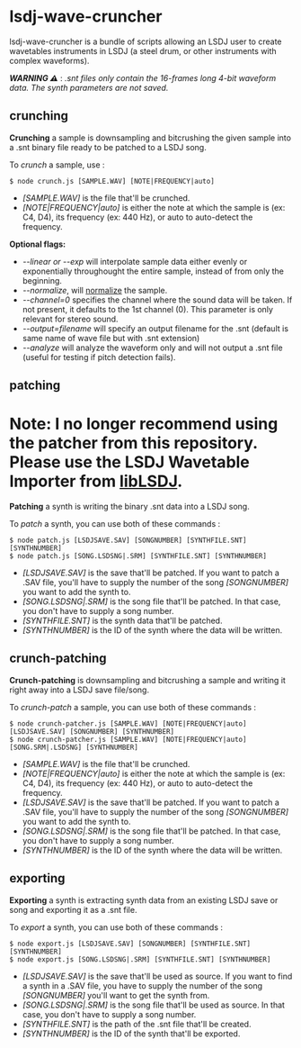 # lsdj-wave-cruncher

lsdj-wave-cruncher is a bundle of scripts allowing an LSDJ user to create wavetables instruments in LSDJ (a steel drum, or other instruments with complex waveforms).

***WARNING ⚠️*** : *.snt files only contain the 16-frames long 4-bit waveform data. The synth parameters are not saved.*

## crunching

**Crunching** a sample is downsampling and bitcrushing the given sample into a .snt binary file ready to be patched to a LSDJ song.

To *crunch* a sample, use :
```
$ node crunch.js [SAMPLE.WAV] [NOTE|FREQUENCY|auto]
```
* *[SAMPLE.WAV]* is the file that'll be crunched.
* *[NOTE|FREQUENCY|auto]* is either the note at which the sample is (ex: C4, D4), its frequency (ex: 440 Hz), or auto to auto-detect the frequency.

**Optional flags:**
* *--linear or --exp* will interpolate sample data either evenly or exponentially throughought the entire sample, instead of from only the beginning.
* *--normalize*, will [normalize](https://en.wikipedia.org/wiki/Audio_normalization) the sample.
* *--channel=0* specifies the channel where the sound data will be taken. If not present, it defaults to the 1st channel (0). This parameter is only relevant for stereo sound.
* *--output=filename* will specify an output filename for the .snt (default is same name of wave file but with .snt extension)
* *--analyze* will analyze the waveform only and will not output a .snt file (useful for testing if pitch detection fails).

## patching

<h1>Note: I no longer recommend using the patcher from this repository. Please use the LSDJ Wavetable Importer from <a href="https://github.com/stijnfrishert/liblsdj/releases">libLSDJ</a>. </h1>

**Patching** a synth is writing the binary .snt data into a LSDJ song.

To *patch* a synth, you can use both of these commands :
```
$ node patch.js [LSDJSAVE.SAV] [SONGNUMBER] [SYNTHFILE.SNT] [SYNTHNUMBER]
$ node patch.js [SONG.LSDSNG|.SRM] [SYNTHFILE.SNT] [SYNTHNUMBER]
```

* *[LSDJSAVE.SAV]* is the save that'll be patched. If you want to patch a .SAV file, you'll have to supply the number of the song *[SONGNUMBER]* you want to add the synth to.
* *[SONG.LSDSNG|.SRM]* is the song file that'll be patched. In that case, you don't have to supply a song number.
* *[SYNTHFILE.SNT]* is the synth data that'll be patched.
* *[SYNTHNUMBER]* is the ID of the synth where the data will be written.

## crunch-patching

**Crunch-patching** is downsampling and bitcrushing a sample and writing it right away into a LSDJ save file/song.

To *crunch-patch* a sample, you can use both of these commands :
```
$ node crunch-patcher.js [SAMPLE.WAV] [NOTE|FREQUENCY|auto] [LSDJSAVE.SAV] [SONGNUMBER] [SYNTHNUMBER]
$ node crunch-patcher.js [SAMPLE.WAV] [NOTE|FREQUENCY|auto] [SONG.SRM|.LSDSNG] [SYNTHNUMBER]
```

* *[SAMPLE.WAV]* is the file that'll be crunched.
* *[NOTE|FREQUENCY|auto]* is either the note at which the sample is (ex: C4, D4), its frequency (ex: 440 Hz), or auto to auto-detect the frequency.
* *[LSDJSAVE.SAV]* is the save that'll be patched. If you want to patch a .SAV file, you'll have to supply the number of the song *[SONGNUMBER]* you want to add the synth to.
* *[SONG.LSDSNG|.SRM]* is the song file that'll be patched. In that case, you don't have to supply a song number.
* *[SYNTHNUMBER]* is the ID of the synth where the data will be written.


## exporting

**Exporting** a synth is extracting synth data from an existing LSDJ save or song and exporting it as a .snt file.

To *export* a synth, you can use both of these commands :
```
$ node export.js [LSDJSAVE.SAV] [SONGNUMBER] [SYNTHFILE.SNT] [SYNTHNUMBER]
$ node export.js [SONG.LSDSNG|.SRM] [SYNTHFILE.SNT] [SYNTHNUMBER]
```

* *[LSDJSAVE.SAV]* is the save that'll be used as source. If you want to find a synth in a .SAV file, you have to supply the number of the song *[SONGNUMBER]* you'll want to get the synth from.
* *[SONG.LSDSNG|.SRM]* is the song file that'll be used as source. In that case, you don't have to supply a song number.
* *[SYNTHFILE.SNT]* is the path of the .snt file that'll be created.
* *[SYNTHNUMBER]* is the ID of the synth that'll be exported.
